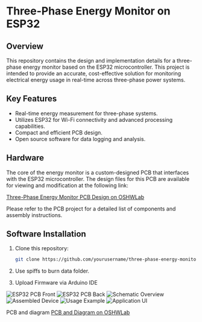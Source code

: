 # Three-Phase Energy Monitor on ESP32

## Overview
This repository contains the design and implementation details for a three-phase energy monitor based on the ESP32 microcontroller. This project is intended to provide an accurate, cost-effective solution for monitoring electrical energy usage in real-time across three-phase power systems.

## Key Features
- Real-time energy measurement for three-phase systems.
- Utilizes ESP32 for Wi-Fi connectivity and advanced processing capabilities.
- Compact and efficient PCB design.
- Open source software for data logging and analysis.

## Hardware
The core of the energy monitor is a custom-designed PCB that interfaces with the ESP32 microcontroller. The design files for this PCB are available for viewing and modification at the following link:

[Three-Phase Energy Monitor PCB Design on OSHWLab](https://oshwlab.com/kamil.adaskamil.adas/adas)

Please refer to the PCB project for a detailed list of components and assembly instructions.

## Software Installation
1. Clone this repository:
   ```bash
   git clone https://github.com/yourusername/three-phase-energy-monitor.git
   ```
2. Use spiffs to burn data folder.

3. Upload Firmware via Arduino IDE

![ESP32 PCB Front](https://raw.githubusercontent.com/kamiladas/Digital_multimeter/main/assets/58427794/5b6be8a6-a530-4cb1-8627-ef2a3be193ce)
![ESP32 PCB Back](https://raw.githubusercontent.com/kamiladas/Digital_multimeter/main/assets/58427794/2a637886-2d69-40b0-9947-0b760bf66bcb)
![Schematic Overview](https://raw.githubusercontent.com/kamiladas/Digital_multimeter/main/assets/58427794/0ca8119f-33b6-44aa-bdbd-b76f65ee1232)
![Assembled Device](https://raw.githubusercontent.com/kamiladas/Digital_multimeter/main/assets/58427794/94a96525-fa77-41ed-8b66-8f42c49151e9)
![Usage Example](https://raw.githubusercontent.com/kamiladas/Digital_multimeter/main/assets/58427794/6b3965eb-2388-4d0a-90be-b098d8f8efd1)
![Application UI](https://raw.githubusercontent.com/kamiladas/Digital_multimeter/main/assets/58427794/39bb287a-e0ca-4dfa-9cd0-d5b3e1f37aa8)

PCB and diagram 
[PCB and Diagram on OSHWLab](https://oshwlab.com/kamil.adaskamil.adas/adasa)
